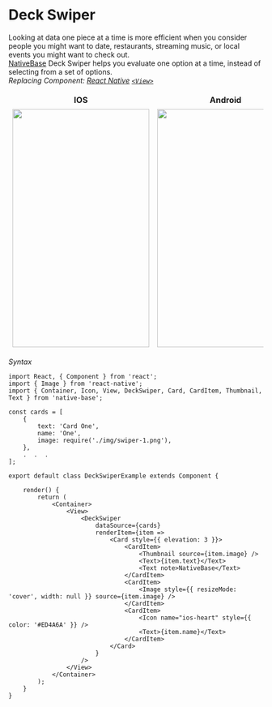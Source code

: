 # Deck Swiper

Looking at data one piece at a time is more efficient when you consider people you might want to date, restaurants, streaming music, or local events you might want to check out. <br />
[NativeBase](http://nativebase.io/) Deck Swiper helps you evaluate one option at a time, instead of selecting from a set of options.<br />
*Replacing Component: [React Native](https://facebook.github.io/react-native/) [<code>&lt;View></code>](https://facebook.github.io/react-native/docs/view.html)*

<table>
      <thead>
        <tr style="border-style: hidden">
          <th style="border-style: hidden">IOS</th>
          <th>Android</th>
        </tr>
      </thead>
      <thead>
        <tr style="border-style: hidden">
          <th style="border-style: hidden"><img height="470" width="270" src="{{('../assets/ios/components/deck-swiper.gif')}}" alt="" /></th>
          <th><img height="470" width="270" src="{{('../assets/android/components/deck-swiper.gif')}}" alt="" /></th>
        </tr>
      </thead>
    </table>

*Syntax*

<pre class="line-numbers"><code class="language-jsx">import React, { Component } from 'react';
import { Image } from 'react-native';
import { Container, Icon, View, DeckSwiper, Card, CardItem, Thumbnail, Text } from 'native-base';

const cards = [
    {
        text: 'Card One',
        name: 'One',
        image: require('./img/swiper-1.png'),
    },
    .  .  .
];

export default class DeckSwiperExample extends Component {

    render() {
        return (
            &lt;Container>
                &lt;View>
                    &lt;DeckSwiper
                        dataSource={cards}
                        renderItem={item =>
                            &lt;Card style=&#123;{ elevation: 3 }}>
                                &lt;CardItem>
                                    &lt;Thumbnail source={item.image} />
                                    &lt;Text>{item.text}&lt;/Text>
                                    &lt;Text note>NativeBase&lt;/Text>
                                &lt;/CardItem>
                                &lt;CardItem>
                                    &lt;Image style=&#123;{ resizeMode: 'cover', width: null }} source={item.image} />
                                &lt;/CardItem>
                                &lt;CardItem>
                                    &lt;Icon name="ios-heart" style=&#123;{ color: '#ED4A6A' }} />
                                    &lt;Text>{item.name}&lt;/Text>
                                &lt;/CardItem>
                            &lt;/Card>
                        }
                    />
                &lt;/View>
            &lt;/Container>
        );
    }
}</code></pre>
